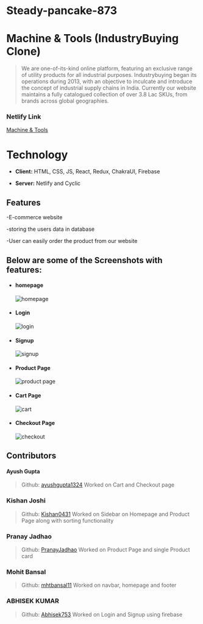 # Steady-pancake-873 


# Machine & Tools (IndustryBuying Clone)

> We are one-of-its-kind online platform, featuring an exclusive range of utility products for all industrial purposes. Industrybuying began its operations during 2013, with an objective to inculcate and introduce the concept of industrial supply chains in India. Currently our website maintains a fully catalogued collection of over 3.8 Lac SKUs, from brands across global geographies.
### Netlify Link
[Machine & Tools](https://machine-and-tools.netlify.app/)

# Technology


- **Client:** HTML, CSS, JS, React, Redux, ChakraUI, Firebase

- **Server:** Netlify and Cyclic

## Features

-E-commerce website

-storing the users data in database

-User can easily order the product from our website

## Below are some of the Screenshots with features:
<ul>
    <li>
     <div>
         <h4>homepage</h4>
         <img src="https://i.postimg.cc/4ykjsJts/Screenshot-20230123-115844.png" alt=" homepage"/>
     </div>
    </li>
    <li>
     <div>
         <h4>Login </h4>
         <img src="https://i.postimg.cc/j5FdXnGv/Screenshot-20230123-115651.png" alt="login"/>
     </div>
    </li> 
    <li>
     <div>
         <h4>Signup</h4>
         <img src="https://i.postimg.cc/3RdDYhhS/Screenshot-20230123-115630.png" alt="signup"/>
     </div>
    </li> 
    <li>
     <div>
         <h4>Product Page</h4>
         <img src="https://i.postimg.cc/cLxCdWMR/Screenshot-20230123-115615.png" alt="product page"/>
     </div>
    </li> 
    <li>
     <div>
         <h4>Cart Page</h4>
         <img src="https://i.postimg.cc/KjbFQ70P/Screenshot-20230123-115801.png" alt="cart"/>
     </div>
    </li> 
    <li>
     <div>
         <h4>Checkout Page</h4>
         <img src="https://i.postimg.cc/j5HYWwRL/Screenshot-20230123-115819.png" alt="checkout"/>
     </div>
    </li> 

</ul>

## Contributors

#### Ayush Gupta
> Github: [ayushgupta1324](https://github.com/ayushgupta1324)
Worked on Cart and Checkout page

### Kishan Joshi
> Github: [Kishan0431](https://github.com/Kishan0431)
Worked on Sidebar on Homepage and Product Page along with sorting functionality

### Pranay Jadhao
> Github: [PranayJadhao](https://github.com/PranayJadhao)
Worked on Product Page and single Product card

### Mohit Bansal
> Github: [mhtbansal11](https://github.com/mhtbansal11)
Worked on navbar, homepage and footer

### ABHISEK KUMAR
> Github: [Abhisek753](https://github.com/Abhisek753)
Worked on Login and Signup using firebase

